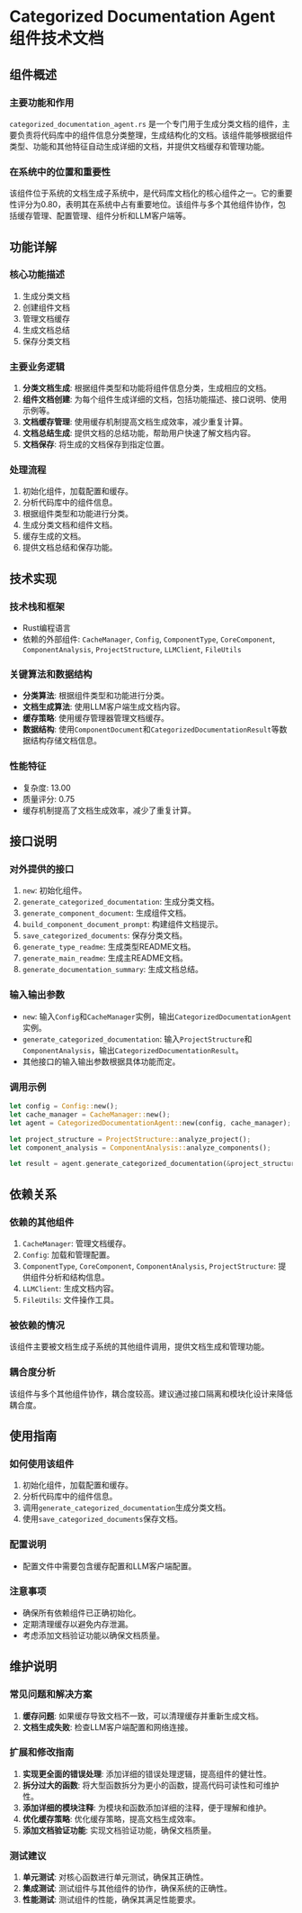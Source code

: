 # Categorized Documentation Agent 组件技术文档

## 组件概述

### 主要功能和作用
`categorized_documentation_agent.rs` 是一个专门用于生成分类文档的组件，主要负责将代码库中的组件信息分类整理，生成结构化的文档。该组件能够根据组件类型、功能和其他特征自动生成详细的文档，并提供文档缓存和管理功能。

### 在系统中的位置和重要性
该组件位于系统的文档生成子系统中，是代码库文档化的核心组件之一。它的重要性评分为0.80，表明其在系统中占有重要地位。该组件与多个其他组件协作，包括缓存管理、配置管理、组件分析和LLM客户端等。

## 功能详解

### 核心功能描述
1. 生成分类文档
2. 创建组件文档
3. 管理文档缓存
4. 生成文档总结
5. 保存分类文档

### 主要业务逻辑
1. **分类文档生成**: 根据组件类型和功能将组件信息分类，生成相应的文档。
2. **组件文档创建**: 为每个组件生成详细的文档，包括功能描述、接口说明、使用示例等。
3. **文档缓存管理**: 使用缓存机制提高文档生成效率，减少重复计算。
4. **文档总结生成**: 提供文档的总结功能，帮助用户快速了解文档内容。
5. **文档保存**: 将生成的文档保存到指定位置。

### 处理流程
1. 初始化组件，加载配置和缓存。
2. 分析代码库中的组件信息。
3. 根据组件类型和功能进行分类。
4. 生成分类文档和组件文档。
5. 缓存生成的文档。
6. 提供文档总结和保存功能。

## 技术实现

### 技术栈和框架
- Rust编程语言
- 依赖的外部组件: `CacheManager`, `Config`, `ComponentType`, `CoreComponent`, `ComponentAnalysis`, `ProjectStructure`, `LLMClient`, `FileUtils`

### 关键算法和数据结构
- **分类算法**: 根据组件类型和功能进行分类。
- **文档生成算法**: 使用LLM客户端生成文档内容。
- **缓存策略**: 使用缓存管理器管理文档缓存。
- **数据结构**: 使用`ComponentDocument`和`CategorizedDocumentationResult`等数据结构存储文档信息。

### 性能特征
- 复杂度: 13.00
- 质量评分: 0.75
- 缓存机制提高了文档生成效率，减少了重复计算。

## 接口说明

### 对外提供的接口
1. `new`: 初始化组件。
2. `generate_categorized_documentation`: 生成分类文档。
3. `generate_component_document`: 生成组件文档。
4. `build_component_document_prompt`: 构建组件文档提示。
5. `save_categorized_documents`: 保存分类文档。
6. `generate_type_readme`: 生成类型README文档。
7. `generate_main_readme`: 生成主README文档。
8. `generate_documentation_summary`: 生成文档总结。

### 输入输出参数
- `new`: 输入`Config`和`CacheManager`实例，输出`CategorizedDocumentationAgent`实例。
- `generate_categorized_documentation`: 输入`ProjectStructure`和`ComponentAnalysis`，输出`CategorizedDocumentationResult`。
- 其他接口的输入输出参数根据具体功能而定。

### 调用示例
```rust
let config = Config::new();
let cache_manager = CacheManager::new();
let agent = CategorizedDocumentationAgent::new(config, cache_manager);

let project_structure = ProjectStructure::analyze_project();
let component_analysis = ComponentAnalysis::analyze_components();

let result = agent.generate_categorized_documentation(&project_structure, &component_analysis);
```

## 依赖关系

### 依赖的其他组件
1. `CacheManager`: 管理文档缓存。
2. `Config`: 加载和管理配置。
3. `ComponentType`, `CoreComponent`, `ComponentAnalysis`, `ProjectStructure`: 提供组件分析和结构信息。
4. `LLMClient`: 生成文档内容。
5. `FileUtils`: 文件操作工具。

### 被依赖的情况
该组件主要被文档生成子系统的其他组件调用，提供文档生成和管理功能。

### 耦合度分析
该组件与多个其他组件协作，耦合度较高。建议通过接口隔离和模块化设计来降低耦合度。

## 使用指南

### 如何使用该组件
1. 初始化组件，加载配置和缓存。
2. 分析代码库中的组件信息。
3. 调用`generate_categorized_documentation`生成分类文档。
4. 使用`save_categorized_documents`保存文档。

### 配置说明
- 配置文件中需要包含缓存配置和LLM客户端配置。

### 注意事项
- 确保所有依赖组件已正确初始化。
- 定期清理缓存以避免内存泄漏。
- 考虑添加文档验证功能以确保文档质量。

## 维护说明

### 常见问题和解决方案
1. **缓存问题**: 如果缓存导致文档不一致，可以清理缓存并重新生成文档。
2. **文档生成失败**: 检查LLM客户端配置和网络连接。

### 扩展和修改指南
1. **实现更全面的错误处理**: 添加详细的错误处理逻辑，提高组件的健壮性。
2. **拆分过大的函数**: 将大型函数拆分为更小的函数，提高代码可读性和可维护性。
3. **添加详细的模块注释**: 为模块和函数添加详细的注释，便于理解和维护。
4. **优化缓存策略**: 优化缓存策略，提高文档生成效率。
5. **添加文档验证功能**: 实现文档验证功能，确保文档质量。

### 测试建议
1. **单元测试**: 对核心函数进行单元测试，确保其正确性。
2. **集成测试**: 测试组件与其他组件的协作，确保系统的正确性。
3. **性能测试**: 测试组件的性能，确保其满足性能要求。